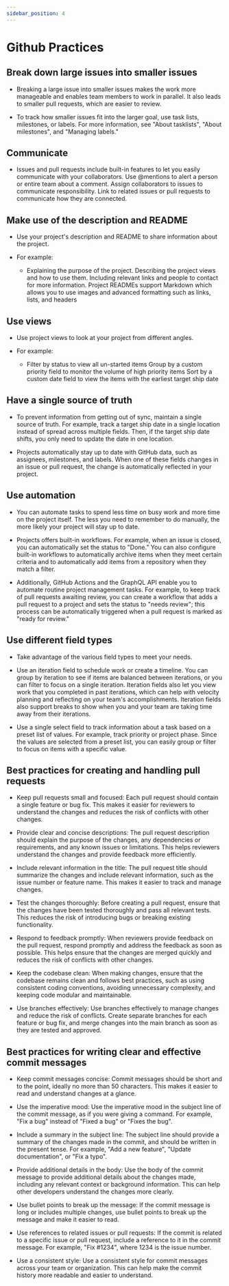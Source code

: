 ```yaml
---
sidebar_position: 4
---
```


# Github Practices

## Break down large issues into smaller issues

- Breaking a large issue into smaller issues makes the work more manageable and enables team members to work in parallel. It also leads to smaller pull requests, which are easier to review.

- To track how smaller issues fit into the larger goal, use task lists, milestones, or labels. For more information, see "About tasklists", "About milestones", and "Managing labels."

## Communicate

- Issues and pull requests include built-in features to let you easily communicate with your collaborators. Use @mentions to alert a person or entire team about a comment. Assign collaborators to issues to communicate responsibility. Link to related issues or pull requests to communicate how they are connected.

## Make use of the description and README

- Use your project's description and README to share information about the project.

- For example:

  - Explaining the purpose of the project. Describing the project views and how to use them. Including relevant links and people to contact for more information. Project READMEs support Markdown which allows you to use images and advanced formatting such as links, lists, and headers

## Use views

- Use project views to look at your project from different angles.

- For example:

  - Filter by status to view all un-started items Group by a custom priority field to monitor the volume of high priority items Sort by a custom date field to view the items with the earliest target ship date

## Have a single source of truth

- To prevent information from getting out of sync, maintain a single source of truth. For example, track a target ship date in a single location instead of spread across multiple fields. Then, if the target ship date shifts, you only need to update the date in one location.

- Projects automatically stay up to date with GitHub data, such as assignees, milestones, and labels. When one of these fields changes in an issue or pull request, the change is automatically reflected in your project.

## Use automation

- You can automate tasks to spend less time on busy work and more time on the project itself. The less you need to remember to do manually, the more likely your project will stay up to date.

- Projects offers built-in workflows. For example, when an issue is closed, you can automatically set the status to "Done." You can also configure built-in workflows to automatically archive items when they meet certain criteria and to automatically add items from a repository when they match a filter.

- Additionally, GitHub Actions and the GraphQL API enable you to automate routine project management tasks. For example, to keep track of pull requests awaiting review, you can create a workflow that adds a pull request to a project and sets the status to "needs review"; this process can be automatically triggered when a pull request is marked as "ready for review."

## Use different field types

- Take advantage of the various field types to meet your needs.

- Use an iteration field to schedule work or create a timeline. You can group by iteration to see if items are balanced between iterations, or you can filter to focus on a single iteration. Iteration fields also let you view work that you completed in past iterations, which can help with velocity planning and reflecting on your team's accomplishments. Iteration fields also support breaks to show when you and your team are taking time away from their iterations.

- Use a single select field to track information about a task based on a preset list of values. For example, track priority or project phase. Since the values are selected from a preset list, you can easily group or filter to focus on items with a specific value.

## Best practices for creating and handling pull requests

- Keep pull requests small and focused: Each pull request should contain a single feature or bug fix. This makes it easier for reviewers to understand the changes and reduces the risk of conflicts with other changes.

- Provide clear and concise descriptions: The pull request description should explain the purpose of the changes, any dependencies or requirements, and any known issues or limitations. This helps reviewers understand the changes and provide feedback more efficiently.

- Include relevant information in the title: The pull request title should summarize the changes and include relevant information, such as the issue number or feature name. This makes it easier to track and manage changes.

- Test the changes thoroughly: Before creating a pull request, ensure that the changes have been tested thoroughly and pass all relevant tests. This reduces the risk of introducing bugs or breaking existing functionality.

- Respond to feedback promptly: When reviewers provide feedback on the pull request, respond promptly and address the feedback as soon as possible. This helps ensure that the changes are merged quickly and reduces the risk of conflicts with other changes.

- Keep the codebase clean: When making changes, ensure that the codebase remains clean and follows best practices, such as using consistent coding conventions, avoiding unnecessary complexity, and keeping code modular and maintainable.

- Use branches effectively: Use branches effectively to manage changes and reduce the risk of conflicts. Create separate branches for each feature or bug fix, and merge changes into the main branch as soon as they are tested and approved.

## Best practices for writing clear and effective commit messages

- Keep commit messages concise: Commit messages should be short and to the point, ideally no more than 50 characters. This makes it easier to read and understand changes at a glance.

- Use the imperative mood: Use the imperative mood in the subject line of the commit message, as if you were giving a command. For example, "Fix a bug" instead of "Fixed a bug" or "Fixes the bug".

- Include a summary in the subject line: The subject line should provide a summary of the changes made in the commit, and should be written in the present tense. For example, "Add a new feature", "Update documentation", or "Fix a typo".

- Provide additional details in the body: Use the body of the commit message to provide additional details about the changes made, including any relevant context or background information. This can help other developers understand the changes more clearly.

- Use bullet points to break up the message: If the commit message is long or includes multiple changes, use bullet points to break up the message and make it easier to read.

- Use references to related issues or pull requests: If the commit is related to a specific issue or pull request, include a reference to it in the commit message. For example, "Fix #1234", where 1234 is the issue number.

- Use a consistent style: Use a consistent style for commit messages across your team or organization. This can help make the commit history more readable and easier to understand.
